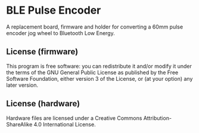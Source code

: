 # BLE Pulse Encoder

A replacement board, firmware and holder for converting a 60mm pulse encoder
jog wheel to Bluetooth Low Energy.

## License (firmware)

This program is free software: you can redistribute it and/or modify
it under the terms of the GNU General Public License as published by
the Free Software Foundation, either version 3 of the License, or
(at your option) any later version.

## License (hardware)

Hardware files are licensed under a
Creative Commons Attribution-ShareAlike 4.0 International License.
